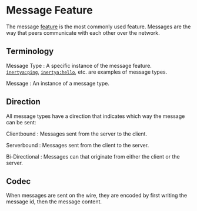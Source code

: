 # Message Feature

The message [feature] is the most commonly used feature.
Messages are the way that peers communicate with each other over the network.

[feature]: index.md

## Terminology

Message Type
: A specific instance of the message feature.\
  [`inertya:ping`], [`inertya:hello`], etc. are examples of message types.

Message
: An instance of a message type.

[`inertya:ping`]: ../typedefs/message/ping.md
[`inertya:hello`]: ../typedefs/message/hello.md


## Direction

All message types have a direction that indicates which way the message can be sent:

Clientbound
: Messages sent from the server to the client.

Serverbound
: Messages sent from the client to the server.

Bi-Directional
: Messages can that originate from either the client or the server.


## Codec

When messages are sent on the wire, they are encoded by first writing the
message id, then the message content.
